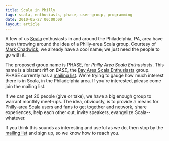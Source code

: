 ```yaml
---
title: Scala in Philly
tags: scala, enthusiasts, phase, user-group, programming
date: 2010-05-27 00:00:00
layout: article
---
```


A few of us [Scala][] enthusiasts in and around the Philadelphia, PA, area
have been throwing around the idea of a Philly-area Scala group. Courtesy
of [Mark Chadwick][], we already have a cool name; we just need the people
to go with it.

The proposed group name is PHASE, for *Philly Area Scala Enthusiasts*. This
name is a blatant riff on *BASE*, the [Bay Area Scala Enthusiasts][] group.
PHASE currently has a [mailing list][]. We're trying to gauge how much
interest there is in Scala, in the Philadelphia area. If you're interested,
please come join the mailing list.

If we can get 20 people (give or take), we have a big enough group to
warrant monthly meet-ups. The idea, obviously, is to provide a means for
Philly-area Scala users and fans to get together and network, share
experiences, help each other out, invite speakers, evangelize
Scala--whatever.

If you think this sounds as interesting and useful as we do, then stop by
the [mailing list][] and sign up, so we know how to reach you.

[mailing list]: http://groups.google.com/group/scala-phase
[Scala]: http://www.scala-lang.org/
[Mark Chadwick]: http://hipstersinc.com/
[Bay Area Scala Enthusiasts]: http://groups.google.com/group/scala-base

